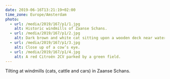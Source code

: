 ```yaml
---
date: 2019-06-16T13:21:19+02:00
time_zone: Europe/Amsterdam
photo:
  - url: /media/2019/167/p1/1.jpg
    alt: Historic windmills of Zaanse Schans.
  - url: /media/2019/167/p1/2.jpg
    alt: Dark brown and white cat sitting upon a wooden deck near water.
  - url: /media/2019/167/p1/3.jpg
    alt: Close up of a cow’s eye.
  - url: /media/2019/167/p1/4.jpg
    alt: A red Citroën 2CV parked by a green field.
---
```


Tilting at windmills (cats, cattle and cars) in Zaanse Schans.
